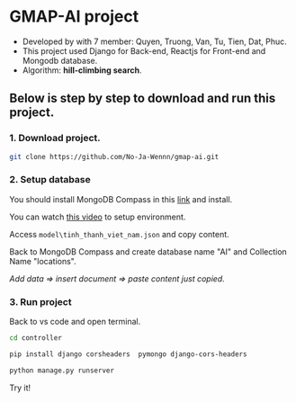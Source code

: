 # GMAP-AI project
- Developed by with 7 member: Quyen, Truong, Van, Tu, Tien, Dat, Phuc.
- This project used Django for Back-end, Reactjs for Front-end and Mongodb database.
- Algorithm: **hill-climbing search**.


## Below is step by step to download and run this project.
### 1. Download project.
```bash
git clone https://github.com/No-Ja-Wennn/gmap-ai.git
```

### 2. Setup database
You should install MongoDB Compass in this [link](https://www.mongodb.com/try/download/shell) and install.

You can watch [this video](https://youtu.be/cojUxpMXH7A?si=lf6hUelOz3XbEV_W) to setup environment.

Access `model\tinh_thanh_viet_nam.json` and copy content.

Back to MongoDB Compass and create database name "AI" and Collection Name "locations".

*Add data => insert document => paste content just copied.*
### 3. Run project
Back to vs code and open terminal.
```bash
cd controller

pip install django corsheaders  pymongo django-cors-headers 

python manage.py runserver
```

Try it!